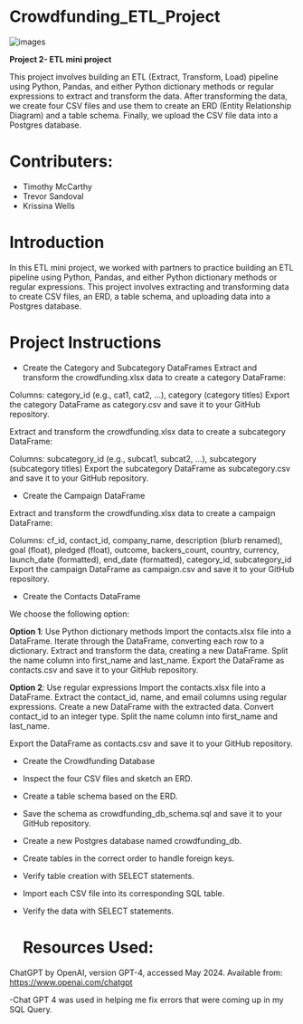 # **Crowdfunding_ETL_Project**

![images](https://github.com/KrissinaW/Crowdfunding_ETL/assets/162597320/0018db78-826f-4bab-a921-e352f3605a8b)

**Project 2- ETL mini project**

This project involves building an ETL (Extract, Transform, Load) pipeline using Python, Pandas, and either Python dictionary methods or regular expressions to extract and transform the data. After transforming the data, we create four CSV files and use them to create an ERD (Entity Relationship Diagram) and a table schema. Finally, we upload the CSV file data into a Postgres database.

# **Contributers**: 

* Timothy McCarthy
* Trevor Sandoval
* Krissina Wells

# **Introduction**

In this ETL mini project, we worked with partners to practice building an ETL pipeline using Python, Pandas, and either Python dictionary methods or regular expressions. This project involves extracting and transforming data to create CSV files, an ERD, a table schema, and uploading data into a Postgres database.

# **Project Instructions**

- Create the Category and Subcategory DataFrames
Extract and transform the crowdfunding.xlsx data to create a category DataFrame:

Columns: category_id (e.g., cat1, cat2, ...), category (category titles)
Export the category DataFrame as category.csv and save it to your GitHub repository.

Extract and transform the crowdfunding.xlsx data to create a subcategory DataFrame:

Columns: subcategory_id (e.g., subcat1, subcat2, ...), subcategory (subcategory titles)
Export the subcategory DataFrame as subcategory.csv and save it to your GitHub repository.

- Create the Campaign DataFrame
  
Extract and transform the crowdfunding.xlsx data to create a campaign DataFrame:

Columns: cf_id, contact_id, company_name, description (blurb renamed), goal (float), pledged (float), outcome, backers_count, country, currency, launch_date (formatted), end_date (formatted), category_id, subcategory_id
Export the campaign DataFrame as campaign.csv and save it to your GitHub repository.

- Create the Contacts DataFrame
  
We choose the following option:

**Option 1**: Use Python dictionary methods
Import the contacts.xlsx file into a DataFrame.
Iterate through the DataFrame, converting each row to a dictionary.
Extract and transform the data, creating a new DataFrame.
Split the name column into first_name and last_name.
Export the DataFrame as contacts.csv and save it to your GitHub repository.

**Option 2**: Use regular expressions
Import the contacts.xlsx file into a DataFrame.
Extract the contact_id, name, and email columns using regular expressions.
Create a new DataFrame with the extracted data.
Convert contact_id to an integer type.
Split the name column into first_name and last_name.

Export the DataFrame as contacts.csv and save it to your GitHub repository.

- Create the Crowdfunding Database

- Inspect the four CSV files and sketch an ERD.

- Create a table schema based on the ERD.

- Save the schema as crowdfunding_db_schema.sql and save it to your GitHub repository.

- Create a new Postgres database named crowdfunding_db.
  
- Create tables in the correct order to handle foreign keys.
  
- Verify table creation with SELECT statements.
  
- Import each CSV file into its corresponding SQL table.

- Verify the data with SELECT statements.

   # Resources Used:

 ChatGPT by OpenAI, version GPT-4, accessed May 2024. Available from: https://www.openai.com/chatgpt 

 -Chat GPT 4 was used in helping me fix errors that were coming up in my SQL Query.

